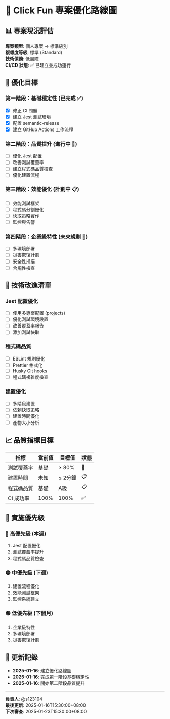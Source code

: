 # 🚀 Click Fun 專案優化路線圖

## 📊 專案現況評估

**專案類型**: 個人專案 → 標準級別  
**複雜度等級**: 標準 (Standard)  
**技術債務**: 低風險  
**CI/CD 狀態**: ✅ 已建立並成功運行

## 🎯 優化目標

### 第一階段：基礎穩定性 (已完成 ✅)

- [x] 修正 CI 問題
- [x] 建立 Jest 測試環境
- [x] 配置 semantic-release
- [x] 建立 GitHub Actions 工作流程

### 第二階段：品質提升 (進行中 🔄)

- [ ] 優化 Jest 配置
- [ ] 改善測試覆蓋率
- [ ] 建立程式碼品質檢查
- [ ] 優化建置流程

### 第三階段：效能優化 (計劃中 📋)

- [ ] 效能測試框架
- [ ] 程式碼分割優化
- [ ] 快取策略實作
- [ ] 監控與告警

### 第四階段：企業級特性 (未來規劃 🚀)

- [ ] 多環境部署
- [ ] 災害恢復計劃
- [ ] 安全性掃描
- [ ] 合規性檢查

## 🔧 技術改進清單

### Jest 配置優化

- [ ] 使用多專案配置 (projects)
- [ ] 優化測試環境設置
- [ ] 改善覆蓋率報告
- [ ] 添加測試快取

### 程式碼品質

- [ ] ESLint 規則優化
- [ ] Prettier 格式化
- [ ] Husky Git hooks
- [ ] 程式碼複雜度檢查

### 建置優化

- [ ] 多階段建置
- [ ] 依賴快取策略
- [ ] 建置時間優化
- [ ] 產物大小分析

## 📈 品質指標目標

| 指標       | 當前值 | 目標值  | 狀態 |
| ---------- | ------ | ------- | ---- |
| 測試覆蓋率 | 基礎   | ≥ 80%   | 🔄   |
| 建置時間   | 未知   | ≤ 2分鐘 | 📋   |
| 程式碼品質 | 基礎   | A級     | 📋   |
| CI 成功率  | 100%   | 100%    | ✅   |

## 🚦 實施優先級

### 🔴 高優先級 (本週)

1. Jest 配置優化
2. 測試覆蓋率提升
3. 程式碼品質檢查

### 🟡 中優先級 (下週)

1. 建置流程優化
2. 效能測試框架
3. 監控系統建立

### 🟢 低優先級 (下個月)

1. 企業級特性
2. 多環境部署
3. 災害恢復計劃

## 📝 更新記錄

- **2025-01-16**: 建立優化路線圖
- **2025-01-16**: 完成第一階段基礎穩定性
- **2025-01-16**: 開始第二階段品質提升

---

**負責人**: @s123104  
**最後更新**: 2025-01-16T15:30:00+08:00  
**下次審查**: 2025-01-23T15:30:00+08:00
